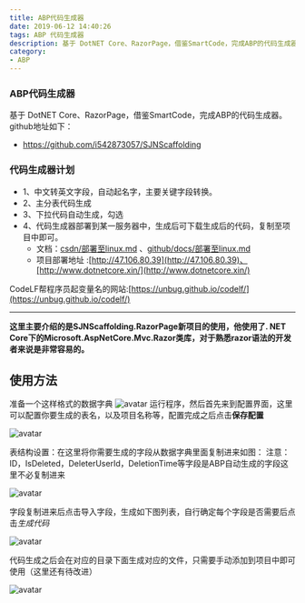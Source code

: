 ```yaml
---
title: ABP代码生成器
date: 2019-06-12 14:40:26
tags: ABP 代码生成器
description: 基于 DotNET Core、RazorPage，借鉴SmartCode，完成ABP的代码生成器。
category:
- ABP
---
```



### ABP代码生成器
基于 DotNET Core、RazorPage，借鉴SmartCode，完成ABP的代码生成器。
github地址如下：
* https://github.com/i542873057/SJNScaffolding

### 代码生成器计划

- 1、中文转英文字段，自动起名字，主要关键字段转换。
- 2、主分表代码生成
- 3、下拉代码自动生成，勾选
- 4、代码生成器部署到某一服务器中，生成后可下载生成后的代码，复制至项目中即可。
    - 文档：[csdn/部署至linux.md](https://blog.csdn.net/q710777720/article/details/91358307) 、[github/docs/部署至linux.md](https://github.com/i542873057/SJNScaffolding/blob/master/docs/%E9%83%A8%E7%BD%B2%E8%87%B3linux.md)
    - 项目部署地址 :[http://47.106.80.39](http://47.106.80.39)、[http://www.dotnetcore.xin/](http://www.dotnetcore.xin/)

CodeLF帮程序员起变量名的网站:[https://unbug.github.io/codelf/](https://unbug.github.io/codelf/)

----------

**这里主要介绍的是SJNScaffolding.RazorPage新项目的使用，他使用了. NET Core下的Microsoft.AspNetCore.Mvc.Razor类库，对于熟悉razor语法的开发者来说是非常容易的。**

## 使用方法
准备一个这样格式的数据字典
<fancybox>
  ![avatar](https://github.com/i542873057/SJNScaffolding/raw/master/Img/2.png)
</fancybox>
运行程序，然后首先来到配置界面，这里可以配置你要生成的表名，以及项目名称等，配置完成之后点击**保存配置**

  ![avatar](https://github.com/i542873057/SJNScaffolding/raw/master/Img/3.png)

表结构设置：在这里将你需要生成的字段从数据字典里面复制进来如图：
  注意：ID，IsDeleted，DeleterUserId，DeletionTime等字段是ABP自动生成的字段这里不必复制进来

  ![avatar](https://github.com/i542873057/SJNScaffolding/raw/master/Img/4.png)

字段复制进来后点击导入字段，生成如下图列表，自行确定每个字段是否需要后点击*生成代码*

  ![avatar](https://github.com/i542873057/SJNScaffolding/raw/master/Img/5.png)

代码生成之后会在对应的目录下面生成对应的文件，只需要手动添加到项目中即可使用（这里还有待改进）

  ![avatar](https://github.com/i542873057/SJNScaffolding/raw/master/Img/6.png)
